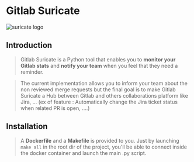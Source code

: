 # Gitlab Suricate

![suricate logo](http://www.gifsanimes.com/data/media/1345/suricate-image-animee-0004.gif)

## Introduction

> Gitlab Suricate is a Python tool that enables you to **monitor your Gitlab stats** and **notify your team** when you feel that they need a reminder.

> The current implementation allows you to inform your team about the non reviewed merge requests but the final goal is to make Gitlab Suricate a Hub between Gitlab and others collaborations platform like Jira, ... (ex of feature : Automatically change the Jira ticket status when related PR is open, ....)

## Installation

> A **Dockerfile** and a **Makefile** is provided to you. Just by launching `make all` in the root dir of the project, you'll be able to connect inside the docker container and launch the main .py script.
